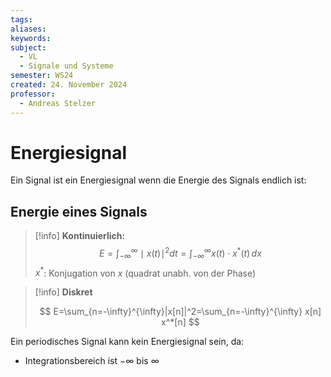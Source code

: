 ```yaml
---
tags: 
aliases: 
keywords: 
subject:
  - VL
  - Signale und Systeme
semester: WS24
created: 24. November 2024
professor:
  - Andreas Stelzer
---
```


# Energiesignal

Ein Signal ist ein Energiesignal wenn die Energie des Signals endlich ist:

## Energie eines Signals

> [!info] **Kontinuierlich:**
> $$
> E=\int_{-\infty}^\infty \mid x(t)\mid^{2} dt = \int _{-\infty}^\infty x(t)\cdot x^{*}(t) \, dx  
> $$
> $x^*$: Konjugation von $x$ (quadrat unabh. von der Phase)

> [!info] **Diskret**
> 
> $$
> E=\sum_{n=-\infty}^{\infty}|x[n]|^2=\sum_{n=-\infty}^{\infty} x[n] x^*[n]
> $$

Ein periodisches Signal kann kein Energiesignal sein, da:
- Integrationsbereich ist $-\infty$ bis $\infty$
